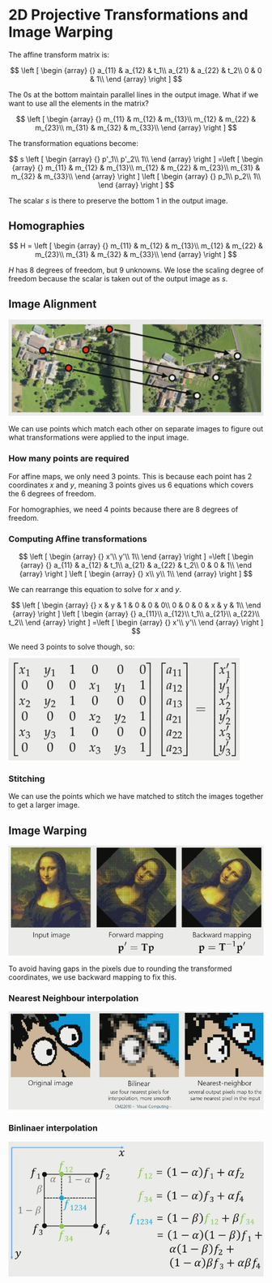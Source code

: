 # 2D Projective Transformations and Image Warping

The affine transform matrix is:

$$
\left [
\begin {array} {}
a_{11} & a_{12} & t_1\\
a_{21} & a_{22} & t_2\\
0 & 0 & 1\\
\end {array}
\right ]
$$

The 0s at the bottom maintain parallel lines in the output image. What if we want to use all the elements in the matrix?

$$
\left [
\begin {array} {}
m_{11} & m_{12} & m_{13}\\
m_{12} & m_{22} & m_{23}\\
m_{31} & m_{32} & m_{33}\\
\end {array}
\right ]
$$

The transformation equations become:

$$
s
\left [
\begin {array} {}
p'_1\\
p'_2\\
1\\
\end {array}
\right ]
=\left [
\begin {array} {}
m_{11} & m_{12} & m_{13}\\
m_{12} & m_{22} & m_{23}\\
m_{31} & m_{32} & m_{33}\\
\end {array}
\right ]
\left [
\begin {array} {}
p_1\\
p_2\\
1\\
\end {array}
\right ]
$$

The scalar $s$ is there to preserve the bottom $1$ in the output image.

## Homographies

$$
H = 
\left [
\begin {array} {}
m_{11} & m_{12} & m_{13}\\
m_{12} & m_{22} & m_{23}\\
m_{31} & m_{32} & m_{33}\\
\end {array}
\right ]
$$

$H$ has 8 degrees of freedom, but 9 unknowns. We lose the scaling degree of freedom because the scalar is taken out of the output image as $s$.

## Image Alignment

![](assets/2024-11-11-20-47-59.png)

We can use points which match each other on separate images to figure out what transformations were applied to the input image. 

### How many points are required

For affine maps, we only need 3 points. This is because each point has 2 coordinates $x$ and $y$, meaning 3 points gives us 6 equations which covers the 6 degrees of freedom.

For homographies, we need 4 points because there are 8 degrees of freedom. 

### Computing Affine transformations

$$
\left [
\begin {array} {}
x'\\
y'\\
1\\
\end {array}
\right ]
=\left [
\begin {array} {}
a_{11} & a_{12} & t_1\\
a_{21} & a_{22} & t_2\\
0 & 0 & 1\\
\end {array}
\right ]
\left [
\begin {array} {}
x\\
y\\
1\\
\end {array}
\right ]
$$

We can rearrange this equation to solve for $x$ and $y$.

$$
\left [
\begin {array} {}
x & y & 1 & 0 & 0 & 0\\
0 & 0 & 0 & x & y & 1\\
\end {array}
\right ]
\left [
\begin {array} {}
a_{11}\\
a_{12}\\
t_1\\
a_{21}\\
a_{22}\\
t_2\\
\end {array}
\right ]
=\left [
\begin {array} {}
x'\\
y'\\
\end {array}
\right ]
$$

We need 3 points to solve though, so:

![](assets/2024-11-11-20-58-04.png)

### Stitching

We can use the points which we have matched to stitch the images together to get a larger image. 

## Image Warping

![](assets/2024-11-12-18-08-33.png)

To avoid having gaps in the pixels due to rounding the transformed coordinates, we use backward mapping to fix this. 

### Nearest Neighbour interpolation

![](assets/2024-11-12-18-12-00.png)

### Binlinaer interpolation

![](assets/2024-11-12-18-16-31.png)